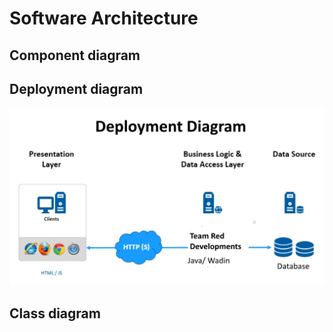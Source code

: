 # Software Architecture
## Component diagram
## Deployment diagram
![Deployment diagram](Deployment_Diagramm.jpg)
## Class diagram
